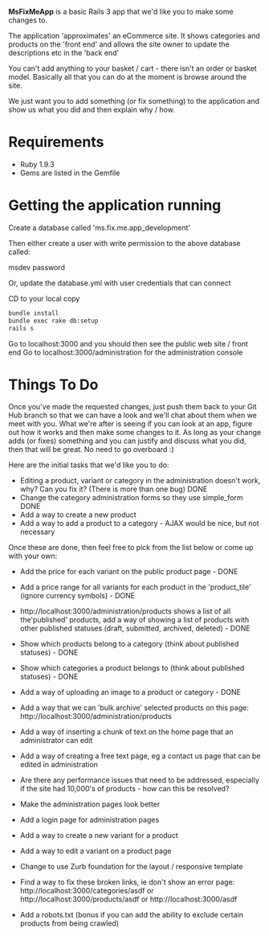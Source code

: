 **MsFixMeApp** is a basic Rails 3 app that we'd like you to make some changes to.

The application 'approximates' an eCommerce site. It shows categories and products on the 'front end' and allows
the site owner to update the descriptions etc in the 'back end'

You can't add anything to your basket / cart - there isn't an order or basket model. Basically all that you can do at the
moment is browse around the site.

We just want you to add something (or fix something) to the application and show us what you did and then explain why / how.

Requirements
===
- Ruby 1.9.3
- Gems are listed in the Gemfile

Getting the application running
===

Create a database called 'ms.fix.me.app_development'

Then either create a user with write permission to the above database called:

msdev
password

Or, update the database.yml with user credentials that can connect

CD to your local copy

```bash
bundle install
bundle exec rake db:setup
rails s
```

Go to localhost:3000 and you should then see the public web site / front end
Go to localhost:3000/administration for the administration console

Things To Do
===

Once you've made the requested changes, just push them back to your Git Hub branch so that we can have a look
and we'll chat about them when we meet with you. What we're after is seeing if you can look at an app, figure out how it works and
then make some changes to it. As long as your change adds (or fixes) something and you can justify and discuss what you did,
then that will be great. No need to go overboard :)

Here are the initial tasks that we'd like you to do:
- Editing a product, variant or category in the administration doesn't work, why? Can you fix it? (There is more than one bug) DONE
- Change the category administration forms so they use simple_form DONE
- Add a way to create a new product
- Add a way to add a product to a category - AJAX would be nice, but not necessary

Once these are done, then feel free to pick from the list below or come up with your own:

- Add the price for each variant on the public product page - DONE
- Add a price range for all variants for each product in the 'product_tile' (ignore currency symbols) - DONE

- http://localhost:3000/administration/products shows a list of all the'published' products, add a way of showing a list of products
with other published statuses (draft, submitted, archived, deleted) - DONE

- Show which products belong to a category (think about published statuses) - DONE
- Show which categories a product belongs to (think about published statuses) - DONE

- Add a way of uploading an image to a product or category - DONE


- Add a way that we can 'bulk archive' selected products on this page: http://localhost:3000/administration/products

- Add a way of inserting a chunk of text on the home page that an administrator can edit
- Add a way of creating a free text page, eg a contact us page that can be edited in administration

- Are there any performance issues that need to be addressed, especially if the site had 10,000's of products - how can this be resolved?

- Make the administration pages look better
- Add a login page for administration pages

- Add a way to create a new variant for a product
- Add a way to edit a variant on a product page

- Change to use Zurb foundation for the layout / responsive template

- Find a way to fix these broken links, ie don't show an error page: http://localhost:3000/categories/asdf or http://localhost:3000/products/asdf or http://localhost:3000/asdf
- Add a robots.txt (bonus if you can add the ability to exclude certain products from being crawled)
